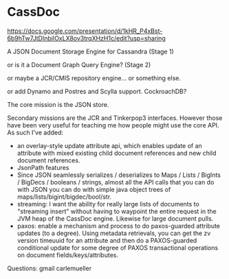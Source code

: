 # CassDoc

https://docs.google.com/presentation/d/1kHR_P4xBst-6b9hTw7JtDInbiIOxLX8ov3trqXHzH1c/edit?usp=sharing

A JSON Document Storage Engine for Cassandra (Stage 1)

or is it a Document Graph Query Engine? (Stage 2)

or maybe a JCR/CMIS repository engine... or something else. 

or add Dynamo and Postres and Scylla support. CockroachDB?

The core mission is the JSON store.

Secondary missions are the JCR and Tinkerpop3 interfaces. However those have been very useful for teaching me how people might use the core API. As such I've added:

- an overlay-style update attribute api, which enables update of an attribute with mixed existing child document references and new child document references. 
- JsonPath features
- Since JSON seamlessly serializes / deserializes to Maps / Lists / BigInts / BigDecs / booleans / strings, almost all the API calls that you can do with JSON you can do with simple java object trees of maps/lists/bigint/bigdec/bool/str. 
- streaming: I want the ability for really large lists of documents to "streaming insert" without having to waypoint the entire request in the JVM heap of the CassDoc engine. Likewise for large document pulls. 
- paxos: enable a mechanism and process to do paxos-guarded attribute updates (to a degree). Using metadata retrievals, you can get the zv version timeuuid for an attribute and then do a PAXOS-guarded conditional update for some degree of PAXOS transactional operations on document fields/keys/attributes.

Questions: gmail carlemueller
